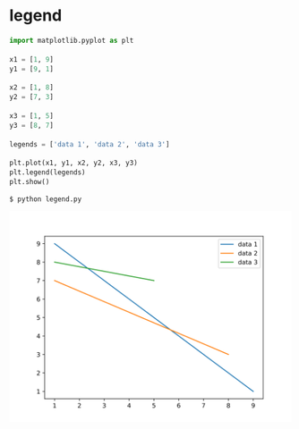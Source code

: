 # legend
```python
import matplotlib.pyplot as plt

x1 = [1, 9]
y1 = [9, 1]

x2 = [1, 8]
y2 = [7, 3]

x3 = [1, 5]
y3 = [8, 7]

legends = ['data 1', 'data 2', 'data 3']

plt.plot(x1, y1, x2, y2, x3, y3)
plt.legend(legends)
plt.show()
```


```shell
$ python legend.py
```


![](svg/legend.svg)
